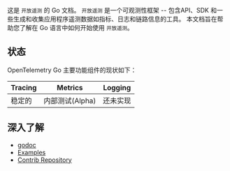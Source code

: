 这是 `开放遥测` 的 Go 文档。 `开放遥测` 是一个可观测性框架 -- 包含API、SDK 和一些生成和收集应用程序遥测数据如指标、日志和链路信息的工具。 本文档旨在帮助您了解在 Go 语言中如何开始使用 `开放遥测`。

## 状态

OpenTelemetry Go 主要功能组件的现状如下：

| Tracing | Metrics | Logging |
| ------- | ------- | ------- |
| 稳定的  | 内部测试(Alpha)   | 还未实现 |


## 深入了解

- [godoc](https://pkg.go.dev/go.opentelemetry.io/otel)
- [Examples](https://github.com/open-telemetry/opentelemetry-go/tree/main/example)
- [Contrib Repository](https://github.com/open-telemetry/opentelemetry-go-contrib)
